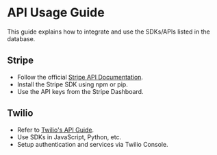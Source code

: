 # API Usage Guide

This guide explains how to integrate and use the SDKs/APIs listed in the database.

## Stripe

- Follow the official [Stripe API Documentation](https://stripe.com/docs/api).
- Install the Stripe SDK using npm or pip.
- Use the API keys from the Stripe Dashboard.

## Twilio

- Refer to [Twilio's API Guide](https://www.twilio.com/docs/usage/api).
- Use SDKs in JavaScript, Python, etc.
- Setup authentication and services via Twilio Console.
